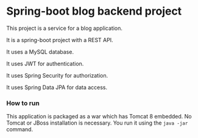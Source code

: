# Spring-boot blog backend project
<p>This project is a service for a blog application.</p>
<p>It is a spring-boot project with a REST API.</p>
<p>It uses a MySQL database.</p>
<p>It uses JWT for authentication.</p>
<p>It uses Spring Security for authorization.</p>
<p>It uses Spring Data JPA for data access.</p>


### How to run
This application is packaged as a war which has Tomcat 8 embedded. No Tomcat or JBoss installation is necessary.
You run it using the `java -jar` command.

